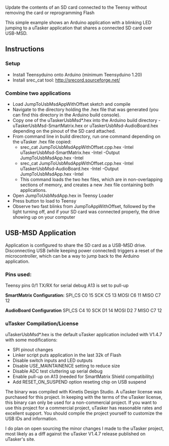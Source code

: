 Update the contents of an SD card connected to the Teensy without removing the card or reprogramming Flash

This simple example shows an Arduino application with a blinking LED jumping to a uTasker application that shares a connected SD card over USB-MSD.

## Instructions

### Setup

* Install Teensyduino onto Arduino (minimum Teensyduino 1.20)
* Install srec_cat tool: http://srecord.sourceforge.net/

### Combine two applications

* Load JumpToUsbMsdAppWithOffset sketch and compile
* Navigate to the directory holding the .hex file that was generated (you can find this directory in the Arduino build console).
* Copy one of the uTaskerUsbMsd*.hex into the Arduino build directory - uTaskerUsbMsd-SmartMatrix.hex or uTaskerUsbMsd-AudioBoard.hex depending on the pinout of the SD card attached.
* From command line in build directory, run one command depending on the uTasker .hex file copied:
	* srec_cat JumpToUsbMsdAppWithOffset.cpp.hex -Intel uTaskerUsbMsd-SmartMatrix.hex -Intel -Output JumpToUsbMsdApp.hex -Intel
	* 	srec_cat JumpToUsbMsdAppWithOffset.cpp.hex -Intel uTaskerUsbMsd-AudioBoard.hex -Intel -Output JumpToUsbMsdApp.hex -Intel
    * This command loads the two hex files, which are in non-overlapping sections of memory, and creates a new .hex file containing both applications.
* Open JumpToUsbMsdApp.hex in Teensy Loader
* Press button to load to Teensy
* Observe two fast blinks from JumpToAppWithOffset, followed by the light turning off, and if your SD card was connected properly, the drive showing up on your computer

## USB-MSD Application
Application is configured to share the SD card as a USB-MSD drive.  Disconnecting USB (while keeping power connected) triggers a reset of the microcontroller, which can be a way to jump back to the Arduino application.

### Pins used:
Teensy pins 0/1 TX/RX for serial debug
A13 is set to pull-up

**SmartMatrix Configuration:**
SPI_CS C0 15
SCK C5 13
MOSI C6 11
MISO C7 12

**AudioBoard Configuration**
SPI_CS C4 10
SCK D1 14
MOSI D2 7
MISO C7 12

### uTasker Compilation/License
uTaskerUsbMsd*.hex is the default uTasker application included with V1.4.7 with some modifications:

* SPI pinout changes
* Linker script puts application in the last 32k of Flash
* Disable switch inputs and LED outputs
* Disable USE_MAINTAINENCE setting to reduce size
* Disable ADC test cluttering up serial debug
* Enable pull-up on A13 (needed for SmartMatrix Shield compatibility)
* Add RESET_ON_SUSPEND option reseting chip on USB suspend

The binary was compiled with Kinetis Design Studio.
A uTasker license was purchased for this project.  In keeping with the terms of the uTasker license, this binary can only be used for a non-commercial project.  If you want to use this project for a commercial project, uTasker has reasonable rates and excellent support.  You should compile the project yourself to customize the USB IDs and information.

I do plan on open sourcing the minor changes I made to the uTasker project, most likely as a diff against the uTasker V1.4.7 release published on uTasker's site.
